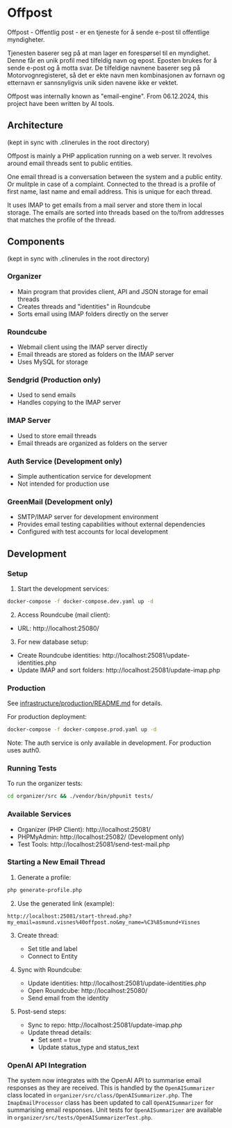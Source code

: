 # Offpost

Offpost - Offentlig post - er en tjeneste for å sende e-post til offentlige myndigheter.

Tjenesten baserer seg på at man lager en forespørsel til en myndighet. Denne får en unik profil med tilfeldig navn og epost. Eposten brukes for å sende e-post og å motta svar. De tilfeldige navnene baserer seg på Motorvognregisteret, så det er ekte navn men kombinasjonen av fornavn og etternavn er sannsnyligvis unik siden navene ikke er vektet.

Offpost was internally known as "email-engine". From 06.12.2024, this project have been written by AI tools.

## Architecture
(kept in sync with .clinerules in the root directory)

Offpost is mainly a PHP application running on a web server. It revolves around email threads sent to public entities.

One email thread is a conversation between the system and a public entity. Or mulitple in case of a complaint.
Connected to the thread is a profile of first name, last name and email address. This is unique for each thread.

It uses IMAP to get emails from a mail server and store them in local storage. The emails are sorted into threads
based on the to/from addresses that matches the profile of the thread.

## Components
(kept in sync with .clinerules in the root directory)

### Organizer
- Main program that provides client, API and JSON storage for email threads
- Creates threads and "identities" in Roundcube
- Sorts email using IMAP folders directly on the server

### Roundcube
- Webmail client using the IMAP server directly
- Email threads are stored as folders on the IMAP server
- Uses MySQL for storage

### Sendgrid (Production only)
- Used to send emails
- Handles copying to the IMAP server

### IMAP Server
- Used to store email threads
- Email threads are organized as folders on the server

### Auth Service (Development only)
- Simple authentication service for development
- Not intended for production use

### GreenMail (Development only)
- SMTP/IMAP server for development environment
- Provides email testing capabilities without external dependencies
- Configured with test accounts for local development

## Development

### Setup

1. Start the development services:
```bash
docker-compose -f docker-compose.dev.yaml up -d
```

2. Access Roundcube (mail client):
- URL: http://localhost:25080/

3. For new database setup:
- Create Roundcube identities: http://localhost:25081/update-identities.php
- Update IMAP and sort folders: http://localhost:25081/update-imap.php

### Production

See [infrastructure/production/README.md](infrastructure/production/README.md) for details.

For production deployment:
```bash
docker-compose -f docker-compose.prod.yaml up -d
```

Note: The auth service is only available in development. For production uses auth0.

### Running Tests

To run the organizer tests:
```bash
cd organizer/src && ./vendor/bin/phpunit tests/
```

### Available Services

- Organizer (PHP Client): http://localhost:25081/
- PHPMyAdmin: http://localhost:25082/ (Development only)
- Test Tools: http://localhost:25081/send-test-mail.php

### Starting a New Email Thread

1. Generate a profile:
```bash
php generate-profile.php
```

2. Use the generated link (example):
```
http://localhost:25081/start-thread.php?my_email=asmund.visnes%40offpost.no&my_name=%C3%85smund+Visnes
```

3. Create thread:
   - Set title and label
   - Connect to Entity

4. Sync with Roundcube:
   - Update identities: http://localhost:25081/update-identities.php
   - Open Roundcube: http://localhost:25080/
   - Send email from the identity

5. Post-send steps:
   - Sync to repo: http://localhost:25081/update-imap.php
   - Update thread details:
     - Set sent = true
     - Update status_type and status_text

### OpenAI API Integration

The system now integrates with the OpenAI API to summarise email responses as they are received. This is handled by the `OpenAISummarizer` class located in `organizer/src/class/OpenAISummarizer.php`. The `ImapEmailProcessor` class has been updated to call `OpenAISummarizer` for summarising email responses. Unit tests for `OpenAISummarizer` are available in `organizer/src/tests/OpenAISummarizerTest.php`.
